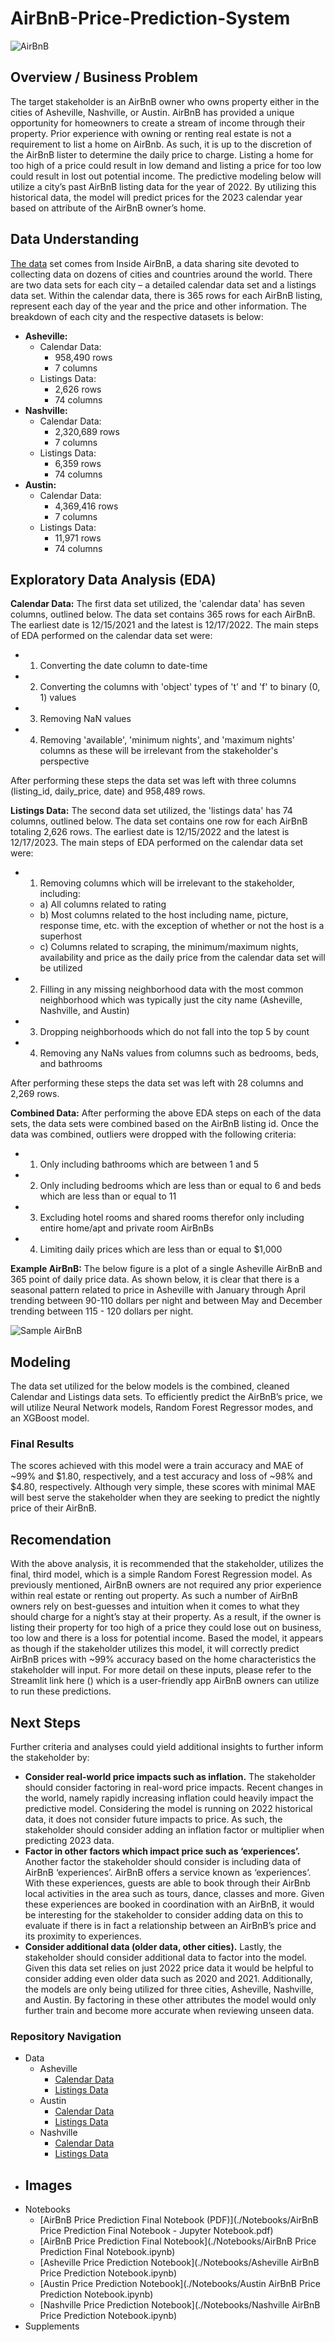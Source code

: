 # AirBnB-Price-Prediction-System

![AirBnB](../Images/airbnb4.jpeg)

## Overview / Business Problem
The target stakeholder is an AirBnB owner who owns property either in the cities of Asheville, Nashville, or Austin. AirBnB has provided a unique opportunity for homeowners to create a stream of income through their property. Prior experience with owning or renting real estate is not a requirement to list a home on AirBnb. As such, it is up to the discretion of the AirBnB lister to determine the daily price to charge. Listing a home for too high of a price could result in low demand and listing a price for too low could result in lost out potential income. The predictive modeling below will utilize a city’s past AirBnB listing data for the year of 2022. By utilizing this historical data, the model will predict prices for the 2023 calendar year based on attribute of the AirBnB owner’s home.

## Data Understanding
[The data](http://insideairbnb.com/get-the-data/) set comes from Inside AirBnB, a data sharing site devoted to collecting data on dozens of cities and countries around the world. There are two data sets for each city – a detailed calendar data set and a listings data set. Within the calendar data, there is 365 rows for each AirBnB listing, represent each day of the year and the price and other information. The breakdown of each city and the respective datasets is below:

-	**Asheville:**
    - Calendar Data:
        - 958,490 rows
        - 7 columns
    - Listings Data:
        - 2,626 rows
        - 74 columns
-	**Nashville:**
    - Calendar Data:
        - 2,320,689 rows
        - 7 columns
    - Listings Data:
        - 6,359 rows
        - 74 columns
-	**Austin:**
    - Calendar Data:
        - 4,369,416 rows
        - 7 columns
    - Listings Data:
        - 11,971 rows
        - 74 columns

## Exploratory Data Analysis (EDA)
**Calendar Data:**
The first data set utilized, the 'calendar data' has seven columns, outlined below. The data set contains 365 rows for each AirBnB. The earliest date is 12/15/2021 and the latest is 12/17/2022. The main steps of EDA performed on the calendar data set were:

 - 1) Converting the date column to date-time
 - 2) Converting the columns with 'object' types of 't' and 'f' to binary (0, 1) values
 - 3) Removing NaN values
 - 4) Removing 'available', 'minimum nights', and 'maximum nights' columns as these will be irrelevant from the stakeholder's perspective
 
After performing these steps the data set was left with three columns (listing_id, daily_price, date) and 958,489 rows.

**Listings Data:** The second data set utilized, the 'listings data' has 74 columns, outlined below. The data set contains one row for each AirBnB totaling 2,626 rows. The earliest date is 12/15/2022 and the latest is 12/17/2023. The main steps of EDA performed on the calendar data set were:

 - 1) Removing columns which will be irrelevant to the stakeholder, including:
    - a) All columns related to rating
    - b) Most columns related to the host including name, picture, response time, etc. with the exception of whether or not the host is a superhost
    - c) Columns related to scraping, the minimum/maximum nights, availability and price as the daily price from the calendar data set will be utilized
 - 2) Filling in any missing neighborhood data with the most common neighborhood which was typically just the city name (Asheville, Nashville, and Austin)
 - 3) Dropping neighborhoods which do not fall into the top 5 by count
 - 4) Removing any NaNs values from columns such as bedrooms, beds, and bathrooms

After performing these steps the data set was left with 28 columns and 2,269 rows.

**Combined Data:**
After performing the above EDA steps on each of the data sets, the data sets were combined based on the AirBnB listing id. Once the data was combined, outliers were dropped with the following criteria:
 - 1) Only including bathrooms which are between 1 and 5
 - 2) Only including bedrooms which are less than or equal to 6 and beds which are less than or equal to 11
 - 3) Excluding hotel rooms and shared rooms therefor only including entire home/apt and private room AirBnBs
 - 4) Limiting daily prices which are less than or equal to $1,000
 
 **Example AirBnB:**
The below figure is a plot of a single Asheville AirBnB and 365 point of daily price data. As shown below, it is clear that there is a seasonal pattern related to price in Asheville with January through April trending between 90-110 dollars per night and between May and December trending between 115 - 120 dollars per night.

![Sample AirBnB](../Images/Asheville_Sample_BnB.jpeg)

## Modeling
The data set utilized for the below models is the combined, cleaned Calendar and Listings data sets. To efficiently predict the AirBnB’s price, we will utilize Neural Network models, Random Forest Regressor modes, and an XGBoost model.

### Final Results
The scores achieved with this model were a train accuracy and MAE of ~99% and $1.80, respectively, and a test accuracy and loss of ~98% and $4.80, respectively. Although very simple, these scores with minimal MAE will best serve the stakeholder when they are seeking to predict the nightly price of their AirBnB.

## Recomendation
With the above analysis, it is recommended that the stakeholder, utilizes the final, third model, which is a simple Random Forest Regression model. As previously mentioned, AirBnB owners are not required any prior experience within real estate or renting out property. As such a number of AirBnB owners rely on best-guesses and intuition when it comes to what they should charge for a night’s stay at their property. As a result, if the owner is listing their property for too high of a price they could lose out on business, too low and there is a loss for potential income. Based the model, it appears as though if the stakeholder utilizes this model, it will correctly predict AirBnB prices with ~99% accuracy based on the home characteristics the stakeholder will input. For more detail on these inputs, please refer to the Streamlit link here () which is a user-friendly app AirBnB owners can utilize to run these predictions.

## Next Steps
Further criteria and analyses could yield additional insights to further inform the stakeholder by:

- **Consider real-world price impacts such as inflation.** The stakeholder should consider factoring in real-word price impacts. Recent changes in the world, namely rapidly increasing inflation could heavily impact the predictive model. Considering the model is running on 2022 historical data, it does not consider future impacts to price. As such, the stakeholder should consider adding an inflation factor or multiplier when predicting 2023 data.
- **Factor in other factors which impact price such as ‘experiences’.** Another factor the stakeholder should consider is including data of AirBnB ‘experiences’. AirBnB offers a service known as ‘experiences’. With these experiences, guests are able to book through their AirBnb local activities in the area such as tours, dance, classes and more. Given these experiences are booked in coordination with an AirBnB, it would be interesting for the stakeholder to consider adding data on this to evaluate if there is in fact a relationship between an AirBnB’s price and its proximity to experiences.
- **Consider additional data (older data, other cities).** Lastly, the stakeholder should consider additional data to factor into the model. Given this data set relies on just 2022 price data it would be helpful to consider adding even older data such as 2020 and 2021. Additionally, the models are only being utilized for three cities, Asheville, Nashville, and Austin. By factoring in these other attributes the model would only further train and become more accurate when reviewing unseen data.

### Repository Navigation
- Data
    - Asheville
        - [Calendar Data](./Data/AirBnB/Asheville/2021/asheville_calendar_2021.csv)
        - [Listings Data](./Data/AirBnB/Asheville/2021/asheville_listings_2021.csv)
    - Austin
        - [Calendar Data](./Data/AirBnB/Austin/2021/austin_calendar_2021.csv)
        - [Listings Data](./Data/AirBnB/Austin/2021/austin_listings_2021.csv)
    - Nashville
        - [Calendar Data](./Data/AirBnB/Nashville/2021/nashville_calendar_2021.csv)
        - [Listings Data](./Data/AirBnB/Nashville/2021/nashville_listings_2021.csv)
- Images
    - 
- Notebooks
    - [AirBnB Price Prediction Final Notebook (PDF)](./Notebooks/AirBnB Price Prediction Final Notebook - Jupyter Notebook.pdf)
    - [AirBnB Price Prediction Final Notebook](./Notebooks/AirBnB Price Prediction Final Notebook.ipynb)
    - [Asheville Price Prediction Notebook](./Notebooks/Asheville AirBnB Price Prediction Notebook.ipynb)
    - [Austin Price Prediction Notebook](./Notebooks/Austin AirBnB Price Prediction Notebook.ipynb)
    - [Nashville Price Prediction Notebook](./Notebooks/Nashville AirBnB Price Prediction Notebook.ipynb)
- Supplements